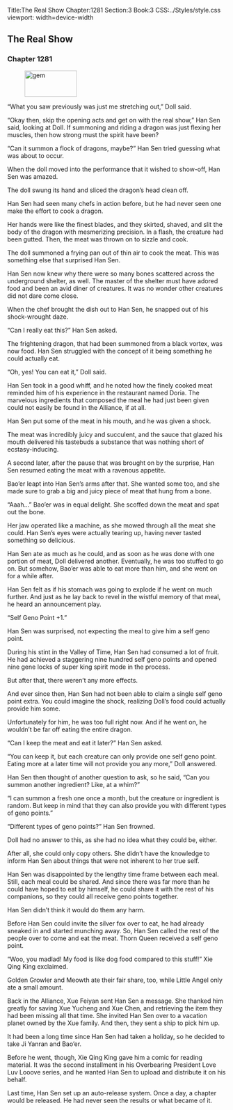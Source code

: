 Title:The Real Show 
Chapter:1281 
Section:3 
Book:3 
CSS:../Styles/style.css 
viewport: width=device-width
  
## The Real Show
### Chapter 1281
  
<figure>
	<img src="../Images/gem.gif" alt="gem" id="gem" width="120" height="60" />
</figure>
  

  
“What you saw previously was just me stretching out,” Doll said.

“Okay then, skip the opening acts and get on with the real show,” Han Sen said, looking at Doll. If summoning and riding a dragon was just flexing her muscles, then how strong must the spirit have been?

“Can it summon a flock of dragons, maybe?” Han Sen tried guessing what was about to occur.

When the doll moved into the performance that it wished to show-off, Han Sen was amazed.

The doll swung its hand and sliced the dragon’s head clean off.

Han Sen had seen many chefs in action before, but he had never seen one make the effort to cook a dragon.

Her hands were like the finest blades, and they skirted, shaved, and slit the body of the dragon with mesmerizing precision. In a flash, the creature had been gutted. Then, the meat was thrown on to sizzle and cook.

The doll summoned a frying pan out of thin air to cook the meat. This was something else that surprised Han Sen.

Han Sen now knew why there were so many bones scattered across the underground shelter, as well. The master of the shelter must have adored food and been an avid diner of creatures. It was no wonder other creatures did not dare come close.

When the chef brought the dish out to Han Sen, he snapped out of his shock-wrought daze.

“Can I really eat this?” Han Sen asked.

The frightening dragon, that had been summoned from a black vortex, was now food. Han Sen struggled with the concept of it being something he could actually eat.

“Oh, yes! You can eat it,” Doll said.

Han Sen took in a good whiff, and he noted how the finely cooked meat reminded him of his experience in the restaurant named Doria. The marvelous ingredients that composed the meal he had just been given could not easily be found in the Alliance, if at all.

Han Sen put some of the meat in his mouth, and he was given a shock.

The meat was incredibly juicy and succulent, and the sauce that glazed his mouth delivered his tastebuds a substance that was nothing short of ecstasy-inducing.

A second later, after the pause that was brought on by the surprise, Han Sen resumed eating the meat with a ravenous appetite.

Bao’er leapt into Han Sen’s arms after that. She wanted some too, and she made sure to grab a big and juicy piece of meat that hung from a bone.

“Aaah…” Bao’er was in equal delight. She scoffed down the meat and spat out the bone.

Her jaw operated like a machine, as she mowed through all the meat she could. Han Sen’s eyes were actually tearing up, having never tasted something so delicious.

Han Sen ate as much as he could, and as soon as he was done with one portion of meat, Doll delivered another. Eventually, he was too stuffed to go on. But somehow, Bao’er was able to eat more than him, and she went on for a while after.

Han Sen felt as if his stomach was going to explode if he went on much further. And just as he lay back to revel in the wistful memory of that meal, he heard an announcement play.

“Self Geno Point +1.”

Han Sen was surprised, not expecting the meal to give him a self geno point.

During his stint in the Valley of Time, Han Sen had consumed a lot of fruit. He had achieved a staggering nine hundred self geno points and opened nine gene locks of super king spirit mode in the process.

But after that, there weren’t any more effects.

And ever since then, Han Sen had not been able to claim a single self geno point extra. You could imagine the shock, realizing Doll’s food could actually provide him some.

Unfortunately for him, he was too full right now. And if he went on, he wouldn’t be far off eating the entire dragon.

“Can I keep the meat and eat it later?” Han Sen asked.

“You can keep it, but each creature can only provide one self geno point. Eating more at a later time will not provide you any more,” Doll answered.

Han Sen then thought of another question to ask, so he said, “Can you summon another ingredient? Like, at a whim?”

“I can summon a fresh one once a month, but the creature or ingredient is random. But keep in mind that they can also provide you with different types of geno points.”

“Different types of geno points?” Han Sen frowned.

Doll had no answer to this, as she had no idea what they could be, either.

After all, she could only copy others. She didn’t have the knowledge to inform Han Sen about things that were not inherent to her true self.

Han Sen was disappointed by the lengthy time frame between each meal. Still, each meal could be shared. And since there was far more than he could have hoped to eat by himself, he could share it with the rest of his companions, so they could all receive geno points together.

Han Sen didn’t think it would do them any harm.

Before Han Sen could invite the silver fox over to eat, he had already sneaked in and started munching away. So, Han Sen called the rest of the people over to come and eat the meat. Thorn Queen received a self geno point.

“Woo, you madlad! My food is like dog food compared to this stuff!” Xie Qing King exclaimed.

Golden Growler and Meowth ate their fair share, too, while Little Angel only ate a small amount.

Back in the Alliance, Xue Feiyan sent Han Sen a message. She thanked him greatly for saving Xue Yucheng and Xue Chen, and retrieving the item they had been missing all that time. She invited Han Sen over to a vacation planet owned by the Xue family. And then, they sent a ship to pick him up.

It had been a long time since Han Sen had taken a holiday, so he decided to take Ji Yanran and Bao’er.

Before he went, though, Xie Qing King gave him a comic for reading material. It was the second installment in his Overbearing President Love Luv Looove series, and he wanted Han Sen to upload and distribute it on his behalf.

Last time, Han Sen set up an auto-release system. Once a day, a chapter would be released. He had never seen the results or what became of it.